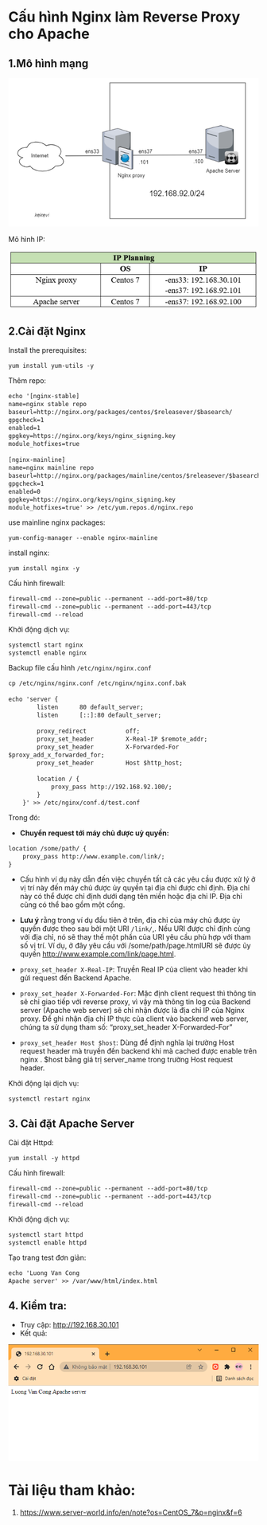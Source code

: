 # Cấu hình Nginx làm Reverse Proxy cho Apache


## 1.Mô hình mạng

![](../image/proxy-mhm.png)

Mô hình IP:

![](../image/proxy-ip.png)
## 2.Cài đặt Nginx

Install the prerequisites:
```
yum install yum-utils -y
```
Thêm repo:

```
echo '[nginx-stable]
name=nginx stable repo
baseurl=http://nginx.org/packages/centos/$releasever/$basearch/
gpgcheck=1
enabled=1
gpgkey=https://nginx.org/keys/nginx_signing.key
module_hotfixes=true

[nginx-mainline]
name=nginx mainline repo
baseurl=http://nginx.org/packages/mainline/centos/$releasever/$basearch/
gpgcheck=1
enabled=0
gpgkey=https://nginx.org/keys/nginx_signing.key
module_hotfixes=true' >> /etc/yum.repos.d/nginx.repo
```
use mainline nginx packages:
```
yum-config-manager --enable nginx-mainline
```
install nginx:
```
yum install nginx -y
```

Cấu hình firewall:
```
firewall-cmd --zone=public --permanent --add-port=80/tcp
firewall-cmd --zone=public --permanent --add-port=443/tcp
firewall-cmd --reload
```
Khởi động dịch vụ:
```
systemctl start nginx
systemctl enable nginx
```
Backup file cấu hình `/etc/nginx/nginx.conf`
```
cp /etc/nginx/nginx.conf /etc/nginx/nginx.conf.bak

echo 'server {
        listen      80 default_server;
        listen      [::]:80 default_server;

        proxy_redirect           off;
        proxy_set_header         X-Real-IP $remote_addr;
        proxy_set_header         X-Forwarded-For $proxy_add_x_forwarded_for;
        proxy_set_header         Host $http_host;

        location / {
            proxy_pass http://192.168.92.100/;
        }
    }' >> /etc/nginx/conf.d/test.conf
```

Trong đó: 
- **Chuyển request tới máy chủ được uỷ quyền:**
```
location /some/path/ {
    proxy_pass http://www.example.com/link/;
}
```

- Cấu hình ví dụ này dẫn đến việc chuyển tất cả các yêu cầu được xử lý ở vị trí này đến máy chủ được ủy quyền tại địa chỉ được chỉ định. Địa chỉ này có thể được chỉ định dưới dạng tên miền hoặc địa chỉ IP. Địa chỉ cũng có thể bao gồm một cổng.
- **Lưu ý** rằng trong ví dụ đầu tiên ở trên, địa chỉ của máy chủ được ủy quyền được theo sau bởi một URI `/link/`,. Nếu URI được chỉ định cùng với địa chỉ, nó sẽ thay thế một phần của URI yêu cầu phù hợp với tham số vị trí. Ví dụ, ở đây yêu cầu với /some/path/page.htmlURI sẽ được ủy quyền http://www.example.com/link/page.html. 

- `proxy_set_header X-Real-IP`: Truyền Real IP của client vào header khi gửi request đến Backend Apache.
- `proxy_set_header X-Forwarded-For`: Mặc định client request thì thông tin sẽ chỉ giao tiếp với reverse proxy, vì vậy mà thông tin log của Backend server (Apache web server) sẽ chỉ nhận được là địa chỉ IP của Nginx proxy. Để ghi nhận địa chỉ IP thực của client vào backend web server, chúng ta sử dụng tham số: “proxy_set_header X-Forwarded-For”
- `proxy_set_header Host $host`: Dùng để định nghĩa lại trường Host request header mà truyền đến backend khi mà cached được enable trên nginx . $host bằng giá trị server_name trong trường Host request header.


Khởi động lại dịch vụ:
```
systemctl restart nginx
```

## 3. Cài đặt Apache Server


Cài đặt Httpd:
```
yum install -y httpd
```
Cấu hình firewall:
```
firewall-cmd --zone=public --permanent --add-port=80/tcp
firewall-cmd --zone=public --permanent --add-port=443/tcp
firewall-cmd --reload
```

Khởi động dịch vụ:
```
systemctl start httpd
systemctl enable httpd
```

Tạo trang test đơn giản:
```
echo 'Luong Van Cong
Apache server' >> /var/www/html/index.html
```

## 4. Kiểm tra:
- Truy cập: http://192.168.30.101
- Kết quả:

![](../image/proxy-kq.png)


# Tài liệu tham khảo:

1. https://www.server-world.info/en/note?os=CentOS_7&p=nginx&f=6